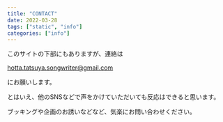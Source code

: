 ```yaml
---
title: "CONTACT"
date: 2022-03-28
tags: ["static", "info"]
categories: ["info"]
---
```


このサイトの下部にもありますが、連絡は

hotta.tatsuya.songwriter@gmail.com

にお願いします。

とはいえ、他のSNSなどで声をかけていただいても反応はできると思います。

ブッキングや企画のお誘いなどなど、気楽にお問い合わせください。
